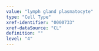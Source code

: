 ```yaml
---
value: "lymph gland plasmatocyte"
type: "Cell Type"
xref-identifier: "0000733"
xref-dataSource: "CL"
definition: ""
level: "4"
---
```

